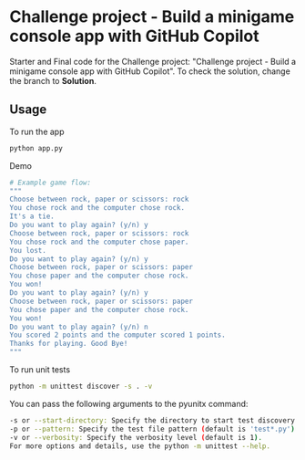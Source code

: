 # Challenge project - Build a minigame console app with GitHub Copilot

Starter and Final code for the Challenge project: "Challenge project - Build a minigame console app with GitHub Copilot". To check the solution, change the branch to **Solution**.

## Usage

To run the app

```bash
python app.py
```

Demo

```bash
# Example game flow:
"""
Choose between rock, paper or scissors: rock
You chose rock and the computer chose rock.
It's a tie.
Do you want to play again? (y/n) y
Choose between rock, paper or scissors: rock
You chose rock and the computer chose paper.
You lost.
Do you want to play again? (y/n) y
Choose between rock, paper or scissors: paper
You chose paper and the computer chose rock.
You won!
Do you want to play again? (y/n) y
Choose between rock, paper or scissors: paper
You chose paper and the computer chose rock.
You won!
Do you want to play again? (y/n) n
You scored 2 points and the computer scored 1 points.
Thanks for playing. Good Bye!
"""
```

To run unit tests

```bash
python -m unittest discover -s . -v
```

You can pass the following arguments to the pyunitx command:

```bash
-s or --start-directory: Specify the directory to start test discovery (default is '.').
-p or --pattern: Specify the test file pattern (default is 'test*.py').
-v or --verbosity: Specify the verbosity level (default is 1).
For more options and details, use the python -m unittest --help.
```
